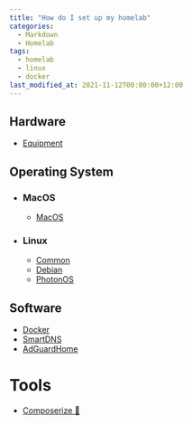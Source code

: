 ```yaml
---
title: "How do I set up my homelab"
categories:
  - Markdown
  - Homelab
tags:
  - homelab
  - linux
  - docker
last_modified_at: 2021-11-12T00:00:00+12:00
---
```

## Hardware
* [Equipment](homelab-hardware.html)

## Operating System
* ### MacOS
  * [MacOS](../12/macos.html)
* ### Linux
  * [Common](../12/linux.html)
  * [Debian](../12/debian.html)
  * [PhotonOS](../12/photon.html)

## Software
* [Docker](../13/docker.html)
* [SmartDNS](../13/smartdns.html)
* [AdGuardHome](../13/adguardhome.html)

# Tools
* [Composerize :door:](https://8gwifi.org/dc1.jsp)
